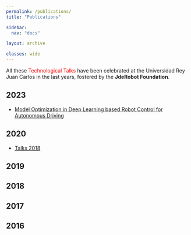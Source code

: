 ```yaml
---
permalink: /publications/
title: "Publications"

sidebar:
  nav: "docs"

layout: archive

classes: wide
---
```


All these <font color="red">Technological Talks</font> have been celebrated at the Universidad Rey Juan Carlos in the last years, fostered by the **JdeRobot Foundation**.

## 2023

- [Model Optimization in Deep Learning based Robot Control for Autonomous Driving](/publications/2023/model_optimization_in_deep_learning_based_robot_control_for_autonomous_driving)

## 2020 

- [Talks 2018](/activities/talks/2018)

## 2019

## 2018

## 2017

## 2016